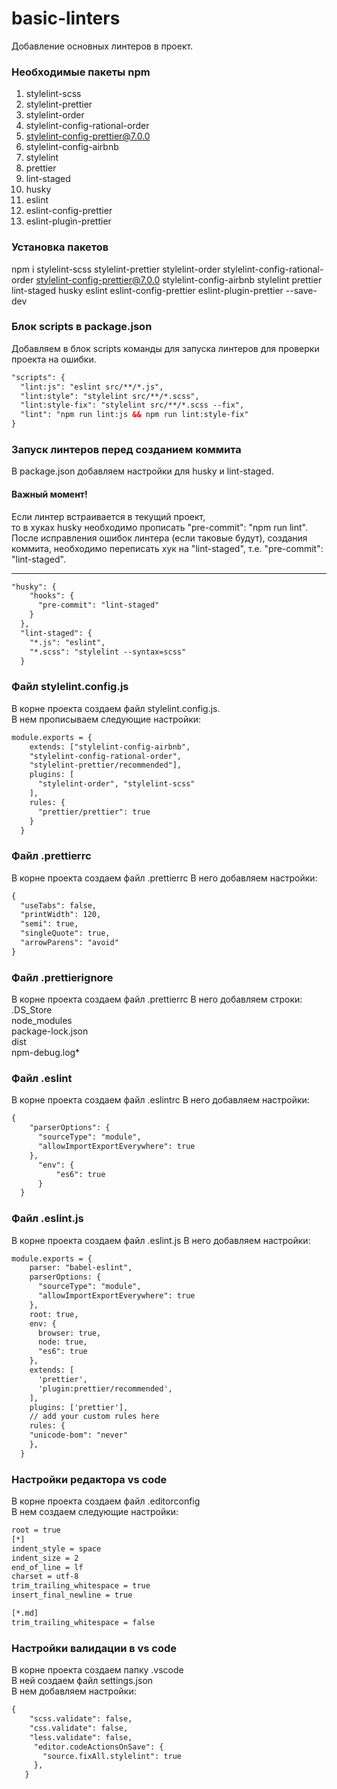 # basic-linters
Добавление основных линтеров в проект.

### Необходимые пакеты npm
1. stylelint-scss
2. stylelint-prettier
3. stylelint-order
4. stylelint-config-rational-order
5. stylelint-config-prettier@7.0.0
6. stylelint-config-airbnb
7. stylelint
8. prettier
9. lint-staged
10. husky
11. eslint
12. eslint-config-prettier
13. eslint-plugin-prettier
### Установка пакетов
npm i stylelint-scss stylelint-prettier stylelint-order stylelint-config-rational-order stylelint-config-prettier@7.0.0 stylelint-config-airbnb stylelint prettier lint-staged husky eslint eslint-config-prettier eslint-plugin-prettier --save-dev

### Блок scripts в package.json
Добавляем в блок scripts команды для запуска линтеров для проверки проекта на ошибки.    
```html 
"scripts": {  
  "lint:js": "eslint src/**/*.js",  
  "lint:style": "stylelint src/**/*.scss",
  "lint:style-fix": "stylelint src/**/*.scss --fix",
  "lint": "npm run lint:js && npm run lint:style-fix"  
}
```
### Запуск линтеров перед созданием коммита
В package.json добавляем настройки для husky и lint-staged.    
#### Важный момент!
Если линтер встраивается в текущий проект,    
то в хуках husky необходимо прописать "pre-commit": "npm run lint". После исправления ошибок линтера (если таковые будут), создания коммита, необходимо переписать хук на "lint-staged", т.е. "pre-commit": "lint-staged".
***
```html
"husky": {  
    "hooks": {  
      "pre-commit": "lint-staged"  
    }  
  },  
  "lint-staged": {  
    "*.js": "eslint",
    "*.scss": "stylelint --syntax=scss"
  }
```
### Файл stylelint.config.js
В корне проекта создаем файл stylelint.config.js.  
В нем прописываем следующие настройки:
```html
module.exports = {  
    extends: ["stylelint-config-airbnb",
    "stylelint-config-rational-order",
    "stylelint-prettier/recommended"],
    plugins: [
      "stylelint-order", "stylelint-scss"
    ],
    rules: {
      "prettier/prettier": true
    }
  }
```
### Файл .prettierrc
В корне проекта создаем файл .prettierrc
В него добавляем настройки:
```html
{  
  "useTabs": false,  
  "printWidth": 120,  
  "semi": true,  
  "singleQuote": true,  
  "arrowParens": "avoid"  
}
```
### Файл .prettierignore
В корне проекта создаем файл .prettierrc
В него добавляем строки:  
.DS_Store  
node_modules  
package-lock.json  
dist  
npm-debug.log*  
### Файл .eslint
В корне проекта создаем файл .eslintrc
В него добавляем настройки:   
```html
{  
    "parserOptions": {  
      "sourceType": "module",  
      "allowImportExportEverywhere": true  
    },  
      "env": {  
          "es6": true  
      }  
  }
```
### Файл .eslint.js
В корне проекта создаем файл .eslint.js
В него добавляем настройки:    
```html
module.exports = {  
    parser: "babel-eslint",  
    parserOptions: {  
      "sourceType": "module",  
      "allowImportExportEverywhere": true  
    },  
    root: true,  
    env: {  
      browser: true,  
      node: true,  
      "es6": true  
    },  
    extends: [
      'prettier',
      'plugin:prettier/recommended',
    ],
    plugins: ['prettier'],
    // add your custom rules here
    rules: {  
    "unicode-bom": "never"  
    },  
  }
```
### Настройки редактора vs code
В корне проекта создаем файл .editorconfig  
В нем создаем следующие настройки:  
```html
root = true  
[*]  
indent_style = space  
indent_size = 2  
end_of_line = lf  
charset = utf-8  
trim_trailing_whitespace = true  
insert_final_newline = true  

[*.md]  
trim_trailing_whitespace = false  
```
### Настройки валидации в vs code  
В корне проекта создаем папку .vscode  
В ней создаем файл settings.json  
В нем добавляем настройки:  
```html
{  
    "scss.validate": false,  
    "css.validate": false,  
    "less.validate": false,  
     "editor.codeActionsOnSave": {  
       "source.fixAll.stylelint": true  
     },  
   } 
```
